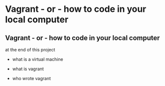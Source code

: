 # Vagrant - or - how to code in your local computer
## Vagrant - or - how to code in your local computer
at the end of this project

* what is a virtual machine 

* what is vagrant 

* who wrote vagrant
